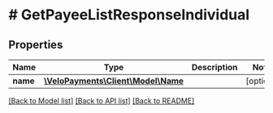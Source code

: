 # # GetPayeeListResponseIndividual

## Properties

Name | Type | Description | Notes
------------ | ------------- | ------------- | -------------
**name** | [**\VeloPayments\Client\Model\Name**](Name.md) |  | [optional]

[[Back to Model list]](../../README.md#models) [[Back to API list]](../../README.md#endpoints) [[Back to README]](../../README.md)
